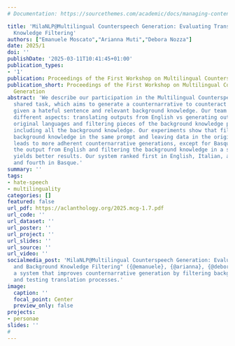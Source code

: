 ```yaml
---
# Documentation: https://sourcethemes.com/academic/docs/managing-content/

title: 'MilaNLP@Multilingual Counterspeech Generation: Evaluating Translation and Background
  Knowledge Filtering'
authors: ["Emanuele Moscato","Arianna Muti","Debora Nozza"]
date: 2025/1
doi: ''
publishDate: '2025-03-11T10:41:45+01:00'
publication_types:
- '1'
publication: Proceedings of the First Workshop on Multilingual Counterspeech Generation
publication_short: Proceedings of the First Workshop on Multilingual Counterspeech
  Generation
abstract: 'We describe our participation in the Multilingual Counterspeech Generation
  shared task, which aims to generate a counternarrative to counteract hate speech,
  given a hateful sentence and relevant background knowledge. Our team tested two
  different aspects: translating outputs from English vs generating outputs in the
  original languages and filtering pieces of the background knowledge provided vs
  including all the background knowledge. Our experiments show that filtering the
  background knowledge in the same prompt and leaving data in the original languages
  leads to more adherent counternarrative generations, except for Basque, where translating
  the output from English and filtering the background knowledge in a separate prompt
  yields better results. Our system ranked first in English, Italian, and Spanish
  and fourth in Basque.'
summary: ''
tags:
- hate-speech
- multilinguality
categories: []
featured: false
url_pdf: https://aclanthology.org/2025.mcg-1.7.pdf
url_code: ''
url_dataset: ''
url_poster: ''
url_project: ''
url_slides: ''
url_source: ''
url_video: ''
socialmedia_post: 'MilaNLP@Multilingual Counterspeech Generation: Evaluating Translation
  and Background Knowledge Filtering" ({@emanuele}, {@arianna}, {@debora}, 2025) presents
  a system that improves counternarrative generation by filtering background knowledge
  and testing translation processes.'
image:
  caption: ''
  focal_point: Center
  preview_only: false
projects:
- personae
slides: ''
# 
---
```

